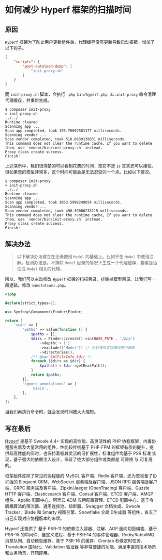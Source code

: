# 如何减少 Hyperf 框架的扫描时间

## 原因

`Hyperf` 框架为了防止用户更新组件后，代理缓存没有更新导致启动报错。增加了以下钩子。

```json
{
    "scripts": {
        "post-autoload-dump": [
            "init-proxy.sh"
        ]
    }
}
```

而 `init-proxy.sh` 脚本，会执行 ` php bin/hyperf.php di:init-proxy` 命令清理代理缓存，并重新生成。

```
$ composer init-proxy                            
> init-proxy.sh
../../
Runtime cleared
Scanning app ...
Scan app completed, took 195.76692581177 milliseconds.
Scanning vendor ...
Scan vendor completed, took 510.0839138031 milliseconds.
This command does not clear the runtime cache, If you want to delete them, use `vendor/bin/init-proxy.sh` instead.
Proxy class create success.
Finish!
```

上述演示中，我们很清楚的可以看到花费的时间，现在不足 `1s` 其实还可以接受。但如果您的模型非常多，这个时间可能会是无法忍受的一个点。比如以下情况。

```
$ composer init-proxy
> init-proxy.sh
../../
Runtime cleared
Scanning app ...
Scan app completed, took 3063.5998249054 milliseconds.
Scanning vendor ...
Scan vendor completed, took 490.39006233215 milliseconds.
This command does not clear the runtime cache, If you want to delete them, use `vendor/bin/init-proxy.sh` instead.
Proxy class create success.
Finish!
```

## 解决办法

> 以下解决办法建立在正确使用 `Model` 的基础上。比如不在 `Model` 中使用注解。检测办法是，不排除 `Model` 目录的情况下生成一下代理缓存，查看是否生成 `Model` 相关的代理。

所以，我们可以主动修改 `Hyperf` 框架的扫描目录，排除掉模型目录。让我们写一段逻辑，修改 `annotations.php`。

```php
<?php

declare(strict_types=1);

use Symfony\Component\Finder\Finder;

return [
    'scan' => [
        'paths' => value(function () {
            $paths = [];
            $dirs = Finder::create()->in(BASE_PATH . '/app')
                ->depth('< 1')
                ->exclude(['Model']) // 此处按照实际情况进行修改
                ->directories();
            /** @var SplFileInfo $dir */
            foreach ($dirs as $dir) {
                $paths[] = $dir->getRealPath();
            }
            return $paths;
        }),
        'ignore_annotations' => [
            'mixin',
        ],
    ],
];

```

当我们再执行命令时，就会发现时间被大大缩短。

## 写在最后

[Hyperf](https://github.com/hyperf/hyperf) 是基于 Swoole 4.4+ 实现的高性能、高灵活性的 PHP 协程框架，内置协程服务器及大量常用的组件，性能较传统基于 PHP-FPM 的框架有质的提升，提供超高性能的同时，也保持着极其灵活的可扩展性，标准组件均基于 PSR 标准 实现，基于强大的依赖注入设计，保证了绝大部分组件或类都是 可替换 与 可复用 的。

框架组件库除了常见的协程版的 MySQL 客户端、Redis 客户端，还为您准备了协程版的 Eloquent ORM、WebSocket 服务端及客户端、JSON RPC 服务端及客户端、GRPC 服务端及客户端、Zipkin/Jaeger (OpenTracing) 客户端、Guzzle HTTP 客户端、Elasticsearch 客户端、Consul 客户端、ETCD 客户端、AMQP 组件、Apollo 配置中心、阿里云 ACM 应用配置管理、ETCD 配置中心、基于令牌桶算法的限流器、通用连接池、熔断器、Swagger 文档生成、Swoole Tracker、Blade 和 Smarty 视图引擎、Snowflake 全局ID生成器 等组件，省去了自己实现对应协程版本的麻烦。

Hyperf 还提供了 基于 PSR-11 的依赖注入容器、注解、AOP 面向切面编程、基于 PSR-15 的中间件、自定义进程、基于 PSR-14 的事件管理器、Redis/RabbitMQ 消息队列、自动模型缓存、基于 PSR-16 的缓存、Crontab 秒级定时任务、Translation 国际化、Validation 验证器 等非常便捷的功能，满足丰富的技术场景和业务场景，开箱即用。